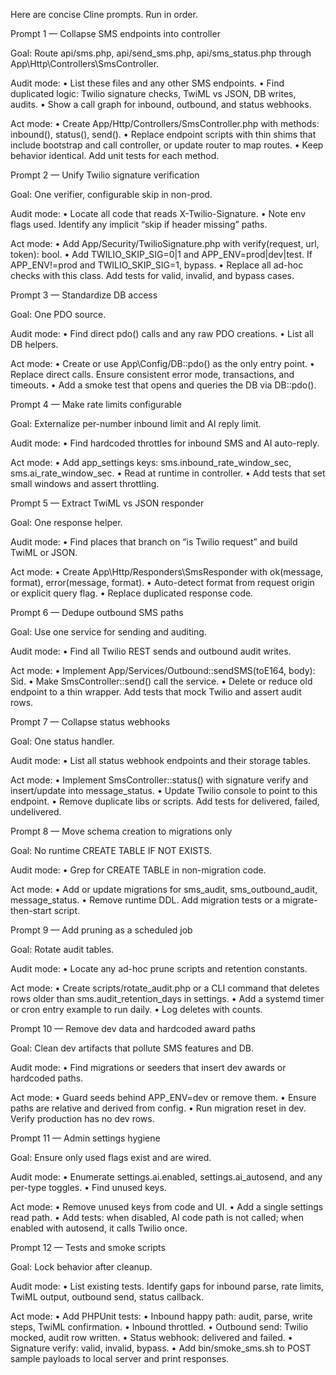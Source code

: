 Here are concise Cline prompts. Run in order.

Prompt 1 — Collapse SMS endpoints into controller

Goal: Route api/sms.php, api/send_sms.php, api/sms_status.php through App\Http\Controllers\SmsController.

Audit mode:
	•	List these files and any other SMS endpoints.
	•	Find duplicated logic: Twilio signature checks, TwiML vs JSON, DB writes, audits.
	•	Show a call graph for inbound, outbound, and status webhooks.

Act mode:
	•	Create App/Http/Controllers/SmsController.php with methods: inbound(), status(), send().
	•	Replace endpoint scripts with thin shims that include bootstrap and call controller, or update router to map routes.
	•	Keep behavior identical. Add unit tests for each method.

Prompt 2 — Unify Twilio signature verification

Goal: One verifier, configurable skip in non-prod.

Audit mode:
	•	Locate all code that reads X-Twilio-Signature.
	•	Note env flags used. Identify any implicit “skip if header missing” paths.

Act mode:
	•	Add App/Security/TwilioSignature.php with verify(request, url, token): bool.
	•	Add TWILIO_SKIP_SIG=0|1 and APP_ENV=prod|dev|test. If APP_ENV!=prod and TWILIO_SKIP_SIG=1, bypass.
	•	Replace all ad-hoc checks with this class. Add tests for valid, invalid, and bypass cases.

Prompt 3 — Standardize DB access

Goal: One PDO source.

Audit mode:
	•	Find direct pdo() calls and any raw PDO creations.
	•	List all DB helpers.

Act mode:
	•	Create or use App\Config/DB::pdo() as the only entry point.
	•	Replace direct calls. Ensure consistent error mode, transactions, and timeouts.
	•	Add a smoke test that opens and queries the DB via DB::pdo().

Prompt 4 — Make rate limits configurable

Goal: Externalize per-number inbound limit and AI reply limit.

Audit mode:
	•	Find hardcoded throttles for inbound SMS and AI auto-reply.

Act mode:
	•	Add app_settings keys: sms.inbound_rate_window_sec, sms.ai_rate_window_sec.
	•	Read at runtime in controller.
	•	Add tests that set small windows and assert throttling.

Prompt 5 — Extract TwiML vs JSON responder

Goal: One response helper.

Audit mode:
	•	Find places that branch on “is Twilio request” and build TwiML or JSON.

Act mode:
	•	Create App\Http/Responders\SmsResponder with ok(message, format), error(message, format).
	•	Auto-detect format from request origin or explicit query flag.
	•	Replace duplicated response code.

Prompt 6 — Dedupe outbound SMS paths

Goal: Use one service for sending and auditing.

Audit mode:
	•	Find all Twilio REST sends and outbound audit writes.

Act mode:
	•	Implement App/Services/Outbound::sendSMS(toE164, body): Sid.
	•	Make SmsController::send() call the service.
	•	Delete or reduce old endpoint to a thin wrapper. Add tests that mock Twilio and assert audit rows.

Prompt 7 — Collapse status webhooks

Goal: One status handler.

Audit mode:
	•	List all status webhook endpoints and their storage tables.

Act mode:
	•	Implement SmsController::status() with signature verify and insert/update into message_status.
	•	Update Twilio console to point to this endpoint.
	•	Remove duplicate libs or scripts. Add tests for delivered, failed, undelivered.

Prompt 8 — Move schema creation to migrations only

Goal: No runtime CREATE TABLE IF NOT EXISTS.

Audit mode:
	•	Grep for CREATE TABLE in non-migration code.

Act mode:
	•	Add or update migrations for sms_audit, sms_outbound_audit, message_status.
	•	Remove runtime DDL. Add migration tests or a migrate-then-start script.

Prompt 9 — Add pruning as a scheduled job

Goal: Rotate audit tables.

Audit mode:
	•	Locate any ad-hoc prune scripts and retention constants.

Act mode:
	•	Create scripts/rotate_audit.php or a CLI command that deletes rows older than sms.audit_retention_days in settings.
	•	Add a systemd timer or cron entry example to run daily.
	•	Log deletes with counts.

Prompt 10 — Remove dev data and hardcoded award paths

Goal: Clean dev artifacts that pollute SMS features and DB.

Audit mode:
	•	Find migrations or seeders that insert dev awards or hardcoded paths.

Act mode:
	•	Guard seeds behind APP_ENV=dev or remove them.
	•	Ensure paths are relative and derived from config.
	•	Run migration reset in dev. Verify production has no dev rows.

Prompt 11 — Admin settings hygiene

Goal: Ensure only used flags exist and are wired.

Audit mode:
	•	Enumerate settings.ai.enabled, settings.ai_autosend, and any per-type toggles.
	•	Find unused keys.

Act mode:
	•	Remove unused keys from code and UI.
	•	Add a single settings read path.
	•	Add tests: when disabled, AI code path is not called; when enabled with autosend, it calls Twilio once.

Prompt 12 — Tests and smoke scripts

Goal: Lock behavior after cleanup.

Audit mode:
	•	List existing tests. Identify gaps for inbound parse, rate limits, TwiML output, outbound send, status callback.

Act mode:
	•	Add PHPUnit tests:
	•	Inbound happy path: audit, parse, write steps, TwiML confirmation.
	•	Inbound throttled.
	•	Outbound send: Twilio mocked, audit row written.
	•	Status webhook: delivered and failed.
	•	Signature verify: valid, invalid, bypass.
	•	Add bin/smoke_sms.sh to POST sample payloads to local server and print responses.
